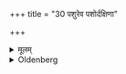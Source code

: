 +++
title = "30 पशुरेव पशोर्दक्षिणा"

+++

<details><summary>मूलम्</summary>

पशुरेव पशोर्दक्षिणा ३०
</details>

<details><summary>Oldenberg</summary>

29. An animal is the sacrificial fee at (the sacrifice of) an animal;
</details>
